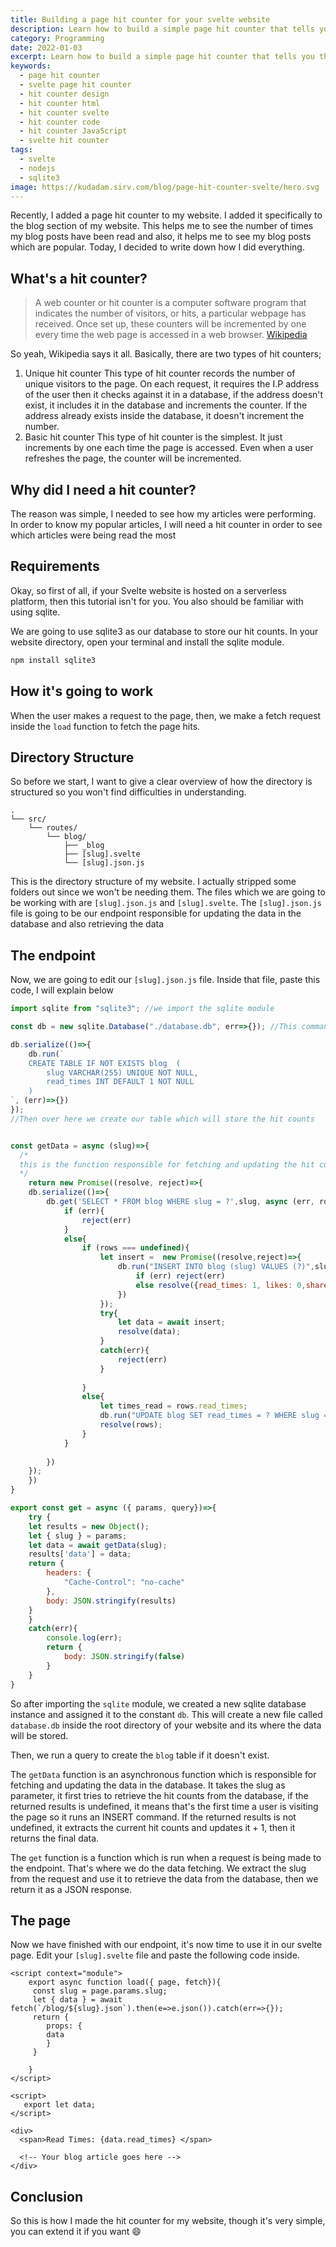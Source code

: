 ```yaml
---
title: Building a page hit counter for your svelte website
description: Learn how to build a simple page hit counter that tells you the number of visitors who have visited your page
category: Programming
date: 2022-01-03
excerpt: Learn how to build a simple page hit counter that tells you the number of visitors who have visited your page
keywords:
  - page hit counter
  - svelte page hit counter
  - hit counter design
  - hit counter html
  - hit counter svelte
  - hit counter code
  - hit counter JavaScript
  - svelte hit counter  
tags:
  - svelte
  - nodejs
  - sqlite3
image: https://kudadam.sirv.com/blog/page-hit-counter-svelte/hero.svg
---
```


<p class="intro">
 Recently, I added a page hit counter to my website. I added it specifically to the blog section of my website. This helps me to see the number of times my blog posts have been read and also, it helps me to see my blog posts which are popular. Today, I decided to write down how I did everything.
</p>

## What's a hit counter?

> A web counter or hit counter is a computer software program that indicates the number of visitors, or hits, a particular webpage has received. Once set up, these counters will be incremented by one every time the web page is accessed in a web browser. [Wikipedia](https://en.m.wikipedia.org/wiki/Web_counter)
 
 So yeah, Wikipedia says it all.
 Basically, there are two types of hit counters;
1. Unique hit counter
    This type of hit counter records the number of unique visitors to the page. On each request, it requires the I.P address of the user then it checks against it in a database, if the address doesn't exist, it includes it in the database and increments the counter. If the address already exists inside the database, it doesn't increment the number.
2. Basic hit counter
This type of hit counter is the simplest. It just increments by one each time the page is accessed. Even when a user refreshes the page, the counter will be incremented.

## Why did I need a hit counter?

The reason was simple, I needed to see how my articles were performing. In order to know my popular articles, I will need a hit counter in order to see which articles were being read the most

## Requirements

Okay, so first of all, if your Svelte website is hosted on a serverless platform, then this tutorial isn't for you.
You also should be familiar with using sqlite.

We are going to use sqlite3 as our database to store our hit counts.
In your website directory, open your terminal and install the sqlite module.

```bash
npm install sqlite3
```

## How it's going to work

When the user makes a request to the page, then, we make a fetch request inside the `load` function to fetch the page hits.

## Directory Structure
So before we start, I want to give a clear overview of how the directory is structured so you won't find difficulties in understanding.

```
.
└── src/
    └── routes/
        └── blog/
            ├── _blog
            ├── [slug].svelte
            └── [slug].json.js
```
This is the directory structure of my website. I actually stripped some folders out since we won't be needing them. The files which we are going to be working with are `[slug].json.js` and `[slug].svelte`.
The `[slug].json.js` file is going to be our endpoint responsible for updating the data in the database and also retrieving the data

## The endpoint

Now, we are going to edit our `[slug].json.js` file.
Inside that file, paste this code, I will explain below

```javascript
import sqlite from "sqlite3"; //we import the sqlite module

const db = new sqlite.Database("./database.db", err=>{}); //This command will create the database for us if it does not exist 

db.serialize(()=>{
	db.run(`
	CREATE TABLE IF NOT EXISTS blog	 (
		slug VARCHAR(255) UNIQUE NOT NULL,
		read_times INT DEFAULT 1 NOT NULL
	)
`, (err)=>{})
});
//Then over here we create our table which will store the hit counts


const getData = async (slug)=>{
  /*
  this is the function responsible for fetching and updating the hit count
  */
	return new Promise((resolve, reject)=>{
	db.serialize(()=>{
		db.get('SELECT * FROM blog WHERE slug = ?',slug, async (err, rows)=>{
			if (err){
				reject(err)
			}
			else{
				if (rows === undefined){
					let insert =  new Promise((resolve,reject)=>{
						db.run("INSERT INTO blog (slug) VALUES (?)",slug, (err,data)=>{
							if (err) reject(err)
							else resolve({read_times: 1, likes: 0,shares: 0});
						})
					});
					try{
						let data = await insert;
						resolve(data);	
					}
					catch(err){
						reject(err)
					}
					
				}
				else{
					let times_read = rows.read_times;
					db.run("UPDATE blog SET read_times = ? WHERE slug = ?",times_read+1,slug,(err,data)=>{})
					resolve(rows);
				}
			}
			
		})
	});
	})
}

export const get = async ({ params, query})=>{
	try {
	let results = new Object();
	let { slug } = params;
	let data = await getData(slug);
	results['data'] = data;
	return {
		headers: {
			"Cache-Control": "no-cache"
		},
		body: JSON.stringify(results)
	}
	}
	catch(err){
		console.log(err);
		return {
			body: JSON.stringify(false)
		}
	}
}
```

So after importing the `sqlite` module, we created a new sqlite database instance and assigned it to the constant `db`. This will create a new file called `database.db` inside the root directory of your website and its where the data will be stored.

Then, we run a query to create the `blog` table if it doesn't exist. 

The `getData` function is an asynchronous function which is responsible for fetching and updating the data in the database. It takes the slug as parameter, it first tries to retrieve the hit counts from the database, if the returned results is undefined, it means that's the first time a user is visiting the page so it runs an INSERT command. If the returned results is not undefined, it extracts the current hit counts and updates it + 1, then it returns the final data.

The `get` function is a function which is run when a request is being made to the endpoint. That's where we do the data fetching. We extract the slug from the request and use it to retrieve the data from the database, then we return it as a JSON response.

## The page

Now we have finished with our endpoint, it's now time to use it in our svelte page.
Edit your `[slug].svelte` file and paste the following code inside.

```svelte
<script context="module">
    export async function load({ page, fetch}){
     const slug = page.params.slug;
     let { data } = await fetch(`/blog/${slug}.json`).then(e=>e.json()).catch(err=>{});
     return {
        props: {
        data
        }
     }
     
    }
</script>

<script>
   export let data;
</script>

<div>
  <span>Read Times: {data.read_times} </span>
  
  <!-- Your blog article goes here -->
</div>
```

## Conclusion

So this is how I made the hit counter for my website, though it's very simple, you can extend it if you want :smile: